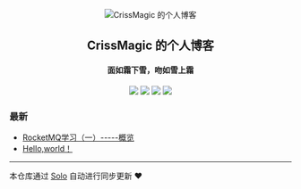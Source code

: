 <p align="center"><img alt="CrissMagic 的个人博客" src="https://static.b3log.org/images/brand/solo-32.png"></p><h2 align="center">
CrissMagic 的个人博客
</h2>

<h4 align="center">面如霜下雪，吻如雪上霜</h4>
<p align="center"><a title="CrissMagic 的个人博客" target="_blank" href="https://github.com/CrissMagic/solo-blog"><img src="https://img.shields.io/github/last-commit/CrissMagic/solo-blog.svg?style=flat-square&color=FF9900"></a>
<a title="GitHub repo size in bytes" target="_blank" href="https://github.com/CrissMagic/solo-blog"><img src="https://img.shields.io/github/repo-size/CrissMagic/solo-blog.svg?style=flat-square"></a>
<a title="Solo Version" target="_blank" href="https://github.com/b3log/solo/releases"><img src="https://img.shields.io/badge/solo-3.6.5-f1e05a.svg?style=flat-square&color=blueviolet"></a>
<a title="Hits" target="_blank" href="https://github.com/b3log/hits"><img src="https://hits.b3log.org/CrissMagic/solo-blog.svg"></a></p>

### 最新

* [RocketMQ学习（一）-----概览](http://www.crissmagic.cn/articles/2019/10/09/1570613610453.html)
* [Hello,world！](http://www.crissmagic.cn/hello-solo)



---

本仓库通过 [Solo](https://github.com/b3log/solo) 自动进行同步更新 ❤️ 